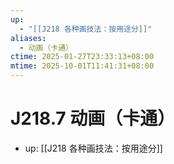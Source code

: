 ```yaml
---
up:
  - "[[J218 各种画技法：按用途分]]"
aliases:
  - 动画（卡通）
ctime: 2025-01-27T23:33:13+08:00
mtime: 2025-10-01T11:41:31+08:00
---
```


# J218.7 动画（卡通）

- up: [[J218 各种画技法：按用途分]]
